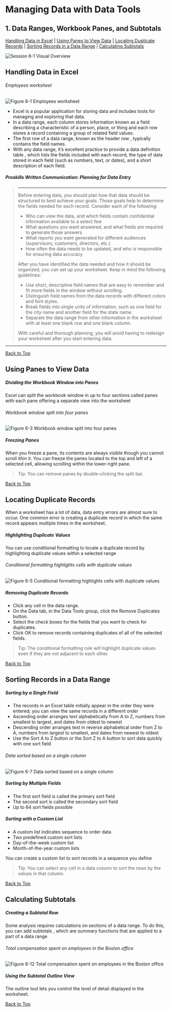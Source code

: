 # Managing Data with Data Tools
[](#top)
## 1. Data Ranges, Workbook Panes, and Subtotals
[Handling Data in Excel](#handling-data-in-excel) | [Using Panes to View Data](#using-panes-to-view-data) | [Locating Duplicate Records](#locating-duplicate-records) | [Sorting Records in a Data Range](#sorting-records-in-a-data-range) | [Calculating Subtotals](#calculating-subtotals)

![Session 6-1 Visual Overview](../images/modules/M06/Session%206-1.png) 

## [](#handling-data-in-excel)Handling Data in Excel

###### Employees worksheet
![Figure 6-1 Employees worksheet](../images/modules/M06/Figure%206-1.png)

*   Excel is a popular application for storing data and includes tools for managing and exploring that data.
*   In a data range, each column stores information known as a field describing a characteristic of a person, place, or thing and each row stores a record containing a group of related field values.
*   The first row of a data range, known as the header row , typically contains the field names.
*   With any data range, it’s excellent practice to provide a data definition table , which lists the fields included with each record, the type of data stored in each field (such as numbers, text, or dates), and a short description of each field.

##### Proskills Written Communication: _Planning for Data Entry_
> <hr>Before entering data, you should plan how that data should be structured to best achieve your goals. Those goals help to determine the fields needed for each record. Consider each of the following:
> 
> *   Who can view the data, and which fields contain confidential information available to a select few
> *   What questions you want answered, and what fields are required to generate those answers
> *   What reports you want generated for different audiences (supervisors, customers, directors, etc.)
> *   How often the data needs to be updated, and who is responsible for ensuring data accuracy
>
>After you have identified the data needed and how it should be organized, you can set up your worksheet. Keep in mind the following guidelines:
> 
> *   Use short, descriptive field names that are easy to remember and fit more fields in the window without scrolling.
> *   Distinguish field names from the data records with different colors and font styles.
> *   Break fields into single units of information, such as one field for the city name and another field for the state name.
> *   Separate the data range from other information in the worksheet with at least one blank row and one blank column.
> 
> With careful and thorough planning, you will avoid having to redesign your worksheet after you start entering data.
<hr>

[Back to Top](#top)

## [](#using-panes-to-view-data)Using Panes to View Data

##### Dividing the Workbook Window into Panes
Excel can split the workbook window in up to four sections called panes with each pane offering a separate view into the worksheet

###### Workbook window split into four panes
![Figure 6-3 Workbook window split into four panes](../images/modules/M06/Figure%206-3.png)


##### Freezing Panes
When you freeze a pane, its contents are always visible though you cannot scroll ithin it. You can freeze the panes located to the top and left of a selected cell, allowing scrolling within the lower-right pane.

> Tip: You can remove panes by double-clicking the split bar.

[Back to Top](#top)

## [](#locating-duplicate-records)Locating Duplicate Records
When a worksheet has a lot of data, data entry errors are almost sure to occur. One common error is creating a duplicate record in which the same record appears multiple times in the worksheet.

##### Highlighting Duplicate Values
You can use conditional formatting to locate a duplicate record by highlighting duplicate values within a selected range

###### Conditional formatting highlights cells with duplicate values
![Figure 6-5 Conditional formatting highlights cells with duplicate values](../images/modules/M06/Figure%206-5.png)

##### Removing Duplicate Records
*   Click any cell in the data range.
*   On the Data tab, in the Data Tools group, click the Remove Duplicates button.
*   Select the check boxes for the fields that you want to check for duplicates.
*   Click OK to remove records containing duplicates of all of the selected fields.

> Tip: The conditional formatting rule will highlight duplicate values even if they are not adjacent to each other.

[Back to Top](#top)

## [](#sorting-records-in-a-data-range)Sorting Records in a Data Range

##### Sorting by a Single Field

*   The records in an Excel table initially appear in the order they were entered; you can view the same records in a different order
*   Ascending order arranges text alphabetically from A to Z, numbers from smallest to largest, and dates from oldest to newest
*   Descending order arranges text in reverse alphabetical order from Z to A, numbers from largest to smallest, and dates from newest to oldest
*   Use the Sort A to Z button or the Sort Z to A button to sort data quickly with one sort field

###### Data sorted based on a single column
![Figure 6-7 Data sorted based on a single column](../images/modules/M06/Figure%206-7.png)


##### Sorting by Multiple Fields
*   The first sort field is called the primary sort field
*   The second sort is called the secondary sort field
*   Up to 64 sort fields possible

##### Sorting with a Custom List
*   A custom list indicates sequence to order data
*   Two predefined custom sort lists
*   Day-of-the-week custom list
*   Month-of-the-year custom lists

You can create a custom list to sort records in a sequence you define

> Tip: You can select any cell in a data column to sort the rows by the values in that column.

[Back to Top](#top)

## [](#calculating-subtotals)Calculating Subtotals

##### Creating a Subtotal Row

Some analysis requires calculations on sections of a data range. To do this, you can add subtotals , which are summary functions that are applied to a part of a data range


###### Total compensation spent on employees in the Boston office
![Figure 6-12 Total compensation spent on employees in the Boston office](../images/modules/M06/Figure%206-12.png)



##### Using the Subtotal Outline View

The outline tool lets you control the level of detail displayed in the worksheet.[](#filters-and-excel-tables)

[Back to Top](#top)
